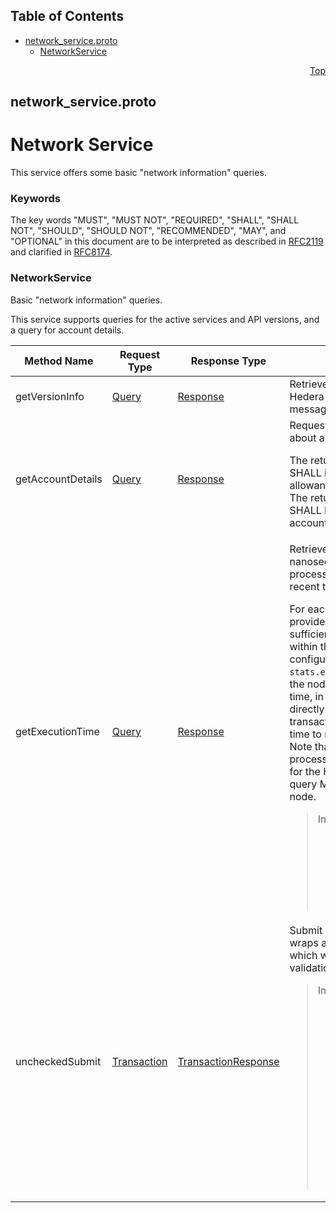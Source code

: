 ## Table of Contents

- [network_service.proto](#network_service-proto)
    - [NetworkService](#proto-NetworkService)
  



<a name="network_service-proto"></a>
<p align="right"><a href="#top">Top</a></p>

## network_service.proto
# Network Service
This service offers some basic "network information" queries.

### Keywords
The key words "MUST", "MUST NOT", "REQUIRED", "SHALL", "SHALL NOT",
"SHOULD", "SHOULD NOT", "RECOMMENDED", "MAY", and "OPTIONAL" in this
document are to be interpreted as described in
[RFC2119](https://www.ietf.org/rfc/rfc2119) and clarified in
[RFC8174](https://www.ietf.org/rfc/rfc8174).

 <!-- end messages -->

 <!-- end enums -->

 <!-- end HasExtensions -->


<a name="proto-NetworkService"></a>

### NetworkService
Basic "network information" queries.

This service supports queries for the active services and API versions,
and a query for account details.

| Method Name | Request Type | Response Type | Description |
| ----------- | ------------ | ------------- | ------------|
| getVersionInfo | [Query](#proto-Query) | [Response](#proto-Response) | Retrieve the active versions of Hedera Services and API messages. |
| getAccountDetails | [Query](#proto-Query) | [Response](#proto-Response) | Request detail information about an account. <p> The returned information SHALL include balance and allowances.<br/> The returned information SHALL NOT include a list of account records. |
| getExecutionTime | [Query](#proto-Query) | [Response](#proto-Response) | Retrieve the time, in nanoseconds, spent in direct processing for one or more recent transactions. <p> For each transaction identifier provided, if that transaction is sufficiently recent (that is, it is within the range of the configuration value `stats.executionTimesToTrack`), the node SHALL return the time, in nanoseconds, spent to directly process that transaction (that is, excluding time to reach consensus).<br/> Note that because each node processes every transaction for the Hedera network, this query MAY be sent to any node. <p> <blockquote>Important<blockquote> This query is obsolete, not supported, and SHALL fail with a pre-check result of `NOT_SUPPORTED`.</blockquote></blockquote> |
| uncheckedSubmit | [Transaction](#proto-Transaction) | [TransactionResponse](#proto-TransactionResponse) | Submit a transaction that wraps another transaction which will skip most validation. <p> <blockquote>Important<blockquote> This transaction SHALL NOT, under any circumstances, be enabled in mainnet.<br/> The `uncheckedSubmit` transaction SHALL NOT be accepted unless signed by the `treasury` account or the `systemAdmin` account. </blockquote></blockquote> |

 <!-- end services -->



